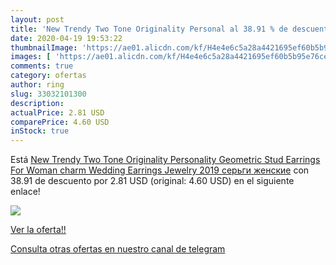 ```yaml
---
layout: post
title: 'New Trendy Two Tone Originality Personal al 38.91 % de descuento'
date: 2020-04-19 19:53:22
thumbnailImage: 'https://ae01.alicdn.com/kf/H4e4e6c5a28a4421695ef60b5b95e76ce8/New-Trendy-Two-Tone-Originality-Personality-Geometric-Stud-Earrings-For-Woman-charm-Wedding-Earrings-Jewelry-2019.jpg_350x350._SL200_.jpg'
images: [ 'https://ae01.alicdn.com/kf/H4e4e6c5a28a4421695ef60b5b95e76ce8/New-Trendy-Two-Tone-Originality-Personality-Geometric-Stud-Earrings-For-Woman-charm-Wedding-Earrings-Jewelry-2019.jpg_350x350._SL200_.jpg' ]
comments: true
category: ofertas
author: ring
slug: 33032101300
description:
actualPrice: 2.81 USD
comparePrice: 4.60 USD
inStock: true
---
```


Está [New Trendy Two Tone Originality Personality Geometric Stud Earrings For Woman charm Wedding Earrings Jewelry 2019 серьги женские](https://www.amazon.com/dp/33032101300/?tag=redken08-20) con 38.91 de descuento por 2.81 USD (original: 4.60 USD) en el siguiente enlace!

[![](https://ae01.alicdn.com/kf/H4e4e6c5a28a4421695ef60b5b95e76ce8/New-Trendy-Two-Tone-Originality-Personality-Geometric-Stud-Earrings-For-Woman-charm-Wedding-Earrings-Jewelry-2019.jpg_350x350._SL200_.jpg)](https://www.amazon.com/dp/33032101300/?tag=redken08-20)

[Ver la oferta!!](https://www.amazon.com/dp/33032101300/?tag=redken08-20)

[Consulta otras ofertas en nuestro canal de telegram](https://t.me/s/ofertas25)
